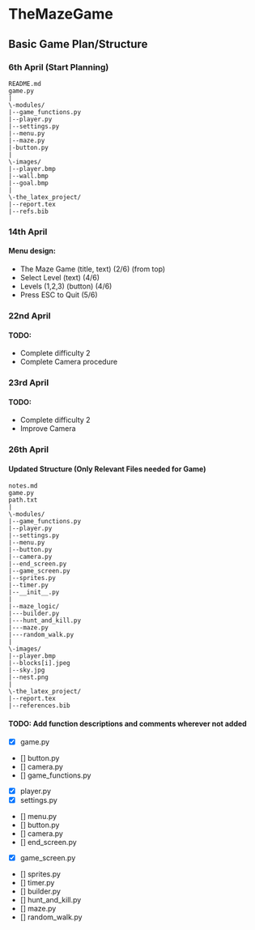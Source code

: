 # TheMazeGame

## Basic Game Plan/Structure

### 6th April (Start Planning)
```
README.md
game.py
|
\-modules/
|--game_functions.py
|--player.py
|--settings.py
|--menu.py
|--maze.py
|-button.py
|
\-images/
|--player.bmp
|--wall.bmp
|--goal.bmp
|
\-the_latex_project/
|--report.tex
|--refs.bib
```

### 14th April
#### Menu design:
- The Maze Game (title, text) (2/6) (from top)
- Select Level (text) (4/6)
- Levels (1,2,3) (button) (4/6)
- Press ESC to Quit (5/6)

### 22nd April
#### TODO:
- Complete difficulty 2
- Complete Camera procedure

### 23rd April
#### TODO:
- Complete difficulty 2
- Improve Camera

### 26th April

#### Updated Structure (Only Relevant Files needed for Game)
```
notes.md
game.py
path.txt
|
\-modules/
|--game_functions.py
|--player.py
|--settings.py
|--menu.py
|--button.py
|--camera.py
|--end_screen.py
|--game_screen.py
|--sprites.py
|--timer.py
|--__init__.py
|
|--maze_logic/
|---builder.py
|---hunt_and_kill.py
|---maze.py
|---random_walk.py
|
\-images/
|--player.bmp
|--blocks[i].jpeg
|--sky.jpg
|--nest.png
|
\-the_latex_project/
|--report.tex
|--references.bib
```

#### TODO: Add function descriptions and comments wherever not added
- [x] game.py
- [] button.py
- [] camera.py
- [] game_functions.py
- [x] player.py
- [x] settings.py
- [] menu.py
- [] button.py
- [] camera.py
- [] end_screen.py
- [x] game_screen.py
- [] sprites.py
- [] timer.py
- [] builder.py
- [] hunt_and_kill.py
- [] maze.py
- [] random_walk.py